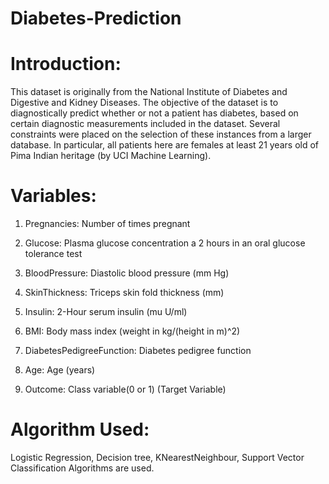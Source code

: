 # Diabetes-Prediction
# Introduction:
This dataset is originally from the National Institute of Diabetes and Digestive and Kidney Diseases. The objective of the dataset is to diagnostically predict whether or not a patient has diabetes, based on certain diagnostic measurements included in the dataset. Several constraints were placed on the selection of these instances from a larger database. In particular, all patients here are females at least 21 years old of Pima Indian heritage (by UCI Machine Learning).

# Variables:
1) Pregnancies: Number of times pregnant

2) Glucose: Plasma glucose concentration a 2 hours in an oral glucose tolerance test

3) BloodPressure: Diastolic blood pressure (mm Hg)

4) SkinThickness: Triceps skin fold thickness (mm) 

5) Insulin: 2-Hour serum insulin (mu U/ml)

6) BMI: Body mass index (weight in kg/(height in m)^2)

7) DiabetesPedigreeFunction: Diabetes pedigree function

8) Age: Age (years)

9) Outcome: Class variable(0 or 1) (Target Variable)

# Algorithm Used:
Logistic Regression, Decision tree, KNearestNeighbour, Support Vector Classification Algorithms are used.
